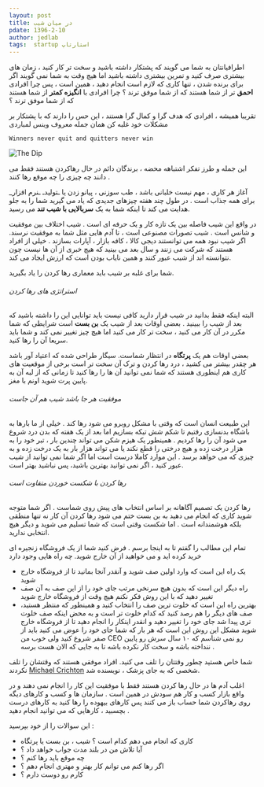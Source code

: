 ```yaml
---
layout: post
title: در میان شیب
pdate: 1396-2-10
author: jedlab
tags:  startup استارتاپ
---
```


اطرافیانتان به شما می گویند که پشتکار داشته باشید و سخت تر کار کنید ، زمان های بیشتری صرف کنید و تمرین بیشتری داشته باشید اما هیچ وقت به شما نمی گویند اگر برای برنده شدن ، تنها کاری که لازم است انجام دهید ، همین است ، پس چرا افرادی **احمق** تر از شما هستند که از شما موفق ترند ؟ چرا افرادی با **انگیزه کمتر** از شما هستند که از شما موفق ترند ؟ 

تقریبا همیشه ، افرادی که هدف گرا و کمال گرا هستند ، این حس را دارند که با پشتکار بر مشکلات خود غلبه کن همان جمله معروف وینس لمباردی

```
Winners never quit and quitters never win
```

![The Dip](http://cdn.persiangig.com/preview/okHiF7kQgr/large/dip.jpg)

این جمله و طرز تفکر اشتباهه محضه ، برندگان دائم در حال رهاکردن هستند فقط می دانند چه چیزی را چه موقع رها کنند .


آغاز هر کاری ، مهم نیست خلبانی باشد ، طب سوزنی ، پیانو زدن یا ـتولیدـ ـنرم افزار_ برای همه جذاب است . در طول چند هفته چیزهای جدیدی که یاد می گیرید شما را به جلو هدایت می کند تا اینکه شما به یک **سربالایی  با شیب تند** می رسید.


در واقع این شیب فاصله بین یک تازه کار و یک حرفه ای است . شیب اختلاف بین موفقیت و شانس است . شیب تصورات مصنوعی  است ، تا آدم هایی مثل شما به موفقیت نرسند. اگر شیب نبود همه می توانستند دیجی کالا ، کافه بازار ، آپارات بسازند . خیلی از افراد هستند که شرکت می زنند و سال بعد می بینید که هیچ خبری از آن ها نیست چون نتوانسته اند  از شیب عبور کنند و همین نایاب بودن است که ارزش ایجاد می کند.

شما برای غلبه بر شیب باید معماری رها کردن را یاد بگیرید.

###### استراتژی های رها کردن

البته اینکه فقط بدانید در شیب قرار دارید کافی نیست باید توانایی این را داشته باشید که بعد از شیب را ببینید . بعضی اوقات بعد از شیب یک **بن بست** است شرایطی که شما مکرر در آن کار می کنید ، سخت تر کار می کنید اما هیچ چیز تغییر نمی کند و شما باید سریعا آن را رها کنید.

بعضی اوقات هم یک **پرتگاه** در انتظار شماست. سیگار طراحی شده که اعتیاد آور باشد هر چقدر بیشتر می کشید ، درد رها کردن و ترک آن سخت تر است برخی از موقعیت های کاری هم اینطوری هستند که شما نمی توانید آن ها را رها کنید تا زمانی که از لبه آن به پایین پرت شوید اونم با مغز.

###### موفقیت هر جا باشد شیب هم آن جاست

این طبیعت انسان است که وقتی با مشکل روبرو می شود رها کند . خیلی از ما بارها به باشگاه بدنسازی رفتیم تا شکم شش تیکه بسازیم اما بعد از یک هفته که بدن درد شروع می شود آن را رها کردیم . همینطور یک هیزم شکن می تواند چندین بار ، تبر خود را به هزار درخت زده و هیچ درختی را قطع نکند یا می تواند هزار بار به یک درخت زده و به چیزی که می خواهد برسد . این موارد کاملا درست است اما اگر شما نمی توانید از شیب عبور کنید ، اگر نمی توانید بهترین باشید، پس نباشید بهتر است. 

###### رها کردن با شکست خوردن متفاوت است 

رها کردن یک تصمیم آگاهانه بر اساس انتخاب های پیش روی شماست . اگر شما متوجه شوید کاری که انجام می دهید به بن بست ختم می شود رها کردن آن کار نه تنها منطقی بلکه هوشمندانه است .   اما شکست وقتی است که شما تسلیم می شوید و دیگر هیچ انتخابی ندارید. 

تمام این مطالب را گفتم تا به اینجا برسم . فرض کنید شما از یک فروشگاه زنجیره ای خرید کرده اید و می خواهید از آن خارج شوید. چه راه هایی وجود دارد

* یک راه این است که وارد اولین صف شوید و آنقدر آنجا بمانید تا از فروشگاه خارج شوید
* راه دیگر این است که بدون هیچ سرنخی مرتب جای خود را از این صف به آن صف تغییر دهید که با این روش فکر نکنم هیچ وقت از فروشگاه خارج شوید 
* بهترین راه این است که خلوت ترین صف را انتخاب کنید و همینطور که منتظر هستید، صف های دیگر را هم رصد کنید که کدام خلوت تر است و به محض اینکه صف خلوت تری پیدا شد جای خود را تغییر دهید و انقدر اینکار را انجام دهید تا از فروشگاه خارج شوید مشکل این روش این است که هر بار که شما جای خود را عوض می کنید باید از صفر شروع کنید ولی خوب من CEO رو نمی شناسم که ۱۰ سال سرش رو پایین ننداخته باشه و سخت کار نکرده باشه تا به جایی که الان هست برسه . 

شما خاص هستید چطور وقتتان را تلف می کنید. افراد موفقی هستند که وقتشان را تلف نکردند  [Michael Crichton](http://en.wikipedia.org/wiki/Michael_Crichton) شخصی که به جای پزشک ، نویسنده شد.


اغلب آدم ها در حال رها کردن هستند فقط با موفقیت این کار را انجام نمی دهند و در واقع بازار کسب و کار هم سودش در همین است . سازمان ها و کسب و کارهای دیگه روی رهاکردن شما حساب باز می کنند پس کارهای بیهوده را رها کنید به کارهای درست بچسبید ، کارهایی که می توانید انجام دهید . 

این سوالات را از خود بپرسید :

* کاری که انجام می دهم کدام است ؟ شیب ، بن بست یا پرتگاه
* آیا تلاش من در بلند مدت جواب خواهد داد ؟
* چه موقع باید رها کنم ؟ 
* اگر رها کنم می توانم کار بهتر و مهتری انجام دهم ؟
* کارم رو دوست دارم ؟



